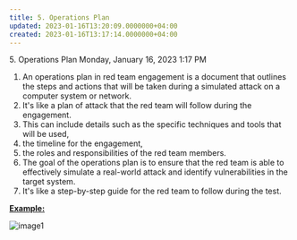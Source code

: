 ```yaml
---
title: 5. Operations Plan
updated: 2023-01-16T13:20:09.0000000+04:00
created: 2023-01-16T13:17:14.0000000+04:00
---
```


5\. Operations Plan
Monday, January 16, 2023
1:17 PM

1.  An operations plan in red team engagement is a document that outlines the steps and actions that will be taken during a simulated attack on a computer system or network.
2.  It's like a plan of attack that the red team will follow during the engagement.
3.  This can include details such as the specific techniques and tools that will be used,
4.  the timeline for the engagement,
5.  the roles and responsibilities of the red team members.
6.  The goal of the operations plan is to ensure that the red team is able to effectively simulate a real-world attack and identify vulnerabilities in the target system.
7.  It's like a step-by-step guide for the red team to follow during the test.

**<u>Example:</u>**

![image1](image1-198.png)

